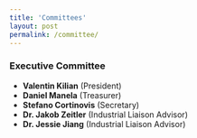 ```yaml
---
title: 'Committees'
layout: post
permalink: /committee/
---
```

<html lang="en">
<head>
    <meta charset="UTF-8">
    <meta name="viewport" content="width=device-width, initial-scale=1.0">
    <title>Image and Text Layout</title>
    <style>
        .container {
            display: flex;
            align-items: center;
            max-width: 800px;
            margin: auto;
            justify-content: center;
            text-align: center;
        }
        .image {
            flex: 2;
            padding-right: 20px;
        }
        .text {
            flex: 2;
        }
        img {
            max-width: 100%;
            height: auto;
            border-radius: 10px;
        }
.button {
    display: inline-block;
    margin-top: 10px;
    padding: 10px 20px;
    background-color: #f2f2f2;
    color: white;
    text-decoration: none;
    border-radius: 10px;
    font-size: 16px;
    font-weight: bold;
    text-align: center;
    display: block;
    width: fit-content;
    margin-left: auto;
    margin-right: auto;
}
    </style>
</head>


<body>
  <h3>Executive Committee</h3>
  <ul>
    <li><strong>Valentin Kilian</strong> (President)</li>
    <li><strong>Daniel Manela</strong> (Treasurer)</li>
    <li><strong>Stefano Cortinovis</strong> (Secretary)</li>
    <li><strong>Dr. Jakob Zeitler</strong> (Industrial Liaison Advisor)</li>
    <li><strong>Dr. Jessie Jiang</strong> (Industrial Liaison Advisor)</li>
  </ul>
</body>